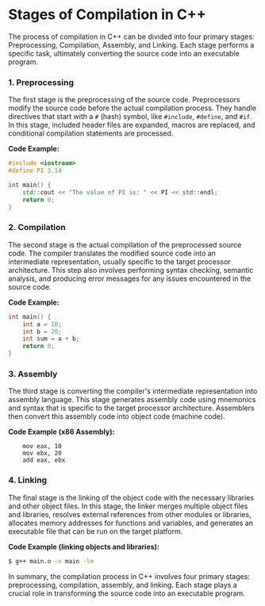 # Stages of Compilation in C++

The process of compilation in C++ can be divided into four primary stages: Preprocessing, Compilation, Assembly, and Linking. Each stage performs a specific task, ultimately converting the source code into an executable program.

### 1. Preprocessing

The first stage is the preprocessing of the source code. Preprocessors modify the source code before the actual compilation process. They handle directives that start with a `#` (hash) symbol, like `#include`, `#define`, and `#if`. In this stage, included header files are expanded, macros are replaced, and conditional compilation statements are processed.

**Code Example:**

```cpp
#include <iostream>
#define PI 3.14

int main() {
    std::cout << "The value of PI is: " << PI << std::endl;
    return 0;
}
```

### 2. Compilation

The second stage is the actual compilation of the preprocessed source code. The compiler translates the modified source code into an intermediate representation, usually specific to the target processor architecture. This step also involves performing syntax checking, semantic analysis, and producing error messages for any issues encountered in the source code.

**Code Example:**

```cpp
int main() {
    int a = 10;
    int b = 20;
    int sum = a + b;
    return 0;
}
```

### 3. Assembly

The third stage is converting the compiler's intermediate representation into assembly language. This stage generates assembly code using mnemonics and syntax that is specific to the target processor architecture. Assemblers then convert this assembly code into object code (machine code).

**Code Example (x86 Assembly):**

```assembly
    mov eax, 10
    mov ebx, 20
    add eax, ebx
```

### 4. Linking

The final stage is the linking of the object code with the necessary libraries and other object files. In this stage, the linker merges multiple object files and libraries, resolves external references from other modules or libraries, allocates memory addresses for functions and variables, and generates an executable file that can be run on the target platform.

**Code Example (linking objects and libraries):**

```bash
$ g++ main.o -o main -lm
```

In summary, the compilation process in C++ involves four primary stages: preprocessing, compilation, assembly, and linking. Each stage plays a crucial role in transforming the source code into an executable program.